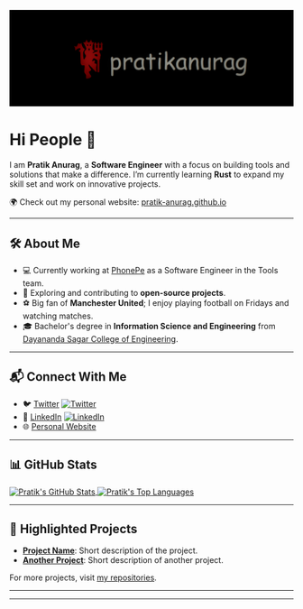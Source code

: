 [![Header](https://github.com/pratik-anurag/pratik-anurag/blob/main/readme_header.png "Header")](https://pratikanurag.github.io/)

# Hi People 👋

I am **Pratik Anurag**, a **Software Engineer** with a focus on building tools and solutions that make a difference. I’m currently learning **Rust** to expand my skill set and work on innovative projects.

🌍 Check out my personal website: [pratik-anurag.github.io](https://pratik-anurag.github.io/)

---

## 🛠️ **About Me**
- 💻 Currently working at [PhonePe](https://www.phonepe.com) as a Software Engineer in the Tools team.
- 🌱 Exploring and contributing to **open-source projects**.
- ⚽ Big fan of **Manchester United**; I enjoy playing football on Fridays and watching matches.
- 🎓 Bachelor's degree in **Information Science and Engineering** from [Dayananda Sagar College of Engineering](https://www.dsce.edu.in/).

---

## 📬 **Connect With Me**
- 🐦 [Twitter](https://twitter.com/pratikanurag067) [![Twitter][1.1]][1]
- 💼 [LinkedIn](https://in.linkedin.com/in/pratik-anurag) [![LinkedIn][2.1]][2]
- 🌐 [Personal Website](https://pratik-anurag.github.io)

---

## 📊 **GitHub Stats**

<a href="https://github.com/pratik-anurag/pratik-anurag">
  <img align="center" src="https://github-readme-stats.vercel.app/api?username=pratik-anurag&show_icons=true&count_private=true&hide_title=true&title_color=000000&text_color=1d1f21&icon_color=2bbc8a&bg_color=ffffff" alt="Pratik's GitHub Stats" />
</a>

<a href="https://github.com/pratik-anurag/pratik-anurag">
  <img align="center" src="https://github-readme-stats.vercel.app/api/top-langs/?username=pratik-anurag&layout=compact&title_color=000000&text_color=1d1f21&icon_color=2bbc8a&bg_color=ffffff" alt="Pratik's Top Languages" />
</a>

---

## 🌟 **Highlighted Projects**
- **[Project Name](https://github.com/pratik-anurag/project-link)**: Short description of the project.
- **[Another Project](https://github.com/pratik-anurag/another-project-link)**: Short description of another project.

For more projects, visit [my repositories](https://github.com/pratik-anurag?tab=repositories).

---

---

[1.1]: http://i.imgur.com/wWzX9uB.png (Twitter icon without padding)
[2.1]: https://raw.githubusercontent.com/MartinHeinz/MartinHeinz/master/linkedin-3-16.png (LinkedIn icon without padding)

[1]: https://twitter.com/pratikanurag067
[2]: https://in.linkedin.com/in/pratik-anurag
